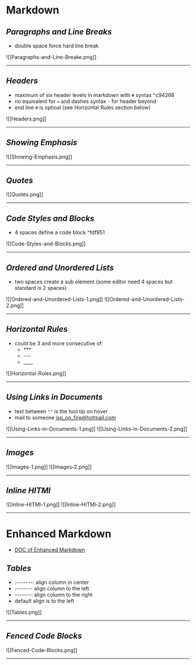 # Markdown

## _Paragraphs and Line Breaks_

- double space force hard line break

![[Paragraphs-and-Line-Breake.png]]

---

## _Headers_

- maximum of six header levels in markdown with `#` syntax ^c94268
- no equivalent for `=` and dashes syntax `-` for header beyond
- end line `#` is optioal (see Horizontal Rules section below)

![[Headers.png]]

---

## _Showing Emphasis_

![[Showing-Emphasis.png]]

---

## _Quotes_

![[Quotes.png]]

---

## _Code Styles and Blocks_

- 4 spaces define a code block ^fdf951

![[Code-Styles-and-Blocks.png]]

---

## _Ordered and Unordered Lists_

- two spaces create a sub element (some editor need 4 spaces but standard is 2 spaces)

![[Ordered-and-Unordered-Lists-1.png]]
![[Ordered-and-Unordered-Lists-2.png]]

---

## _Horizontal Rules_

- could be 3 and more consecutive of:
  - \*\*\*
  - \-\-\-
  - \_\_\_\_

![[Horizontal-Rules.png]]

---

## _Using Links in Documents_

- text between `""` is the tool tip on hover
- mail to someone <iso_on_fire@hotmail.com>

![[Using-Links-in-Documents-1.png]]
![[Using-Links-in-Documents-2.png]]

---

## _Images_

![[Images-1.png]]
![[Images-2.png]]

---

## _Inline HITMl_

![[Inline-HITMl-1.png]]
![[Inline-HITMl-2.png]]

---

# Enhanced Markdown

- [DOC of Enhanced Markdown](https://www.markdownguide.org/extended-syntax/ "Enhanced Markdown")

## _Tables_

- :-------: align column in center
- :------- align column to the left
- -------: align column to the right
- default align is to the left

![[Tables.png]]

---

## _Fenced Code Blocks_

![[Fenced-Code-Blocks.png]]

---
